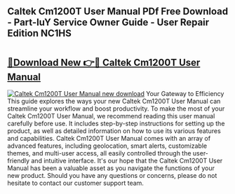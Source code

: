 ## Caltek Cm1200T User Manual PDf Free Download - Part-IuY Service Owner Guide - User Repair Edition NC1HS

# <h2><a href="http://bc63506.oget.top/?id=Caltek+Cm1200T+User+Manual">🔗Download New 👉🔴 Caltek Cm1200T User Manual</a></h2>

[![Caltek Cm1200T User Manual new download](https://i.imgur.com/5g1atiW.png)](http://bc63506.oget.top/?id=Caltek+Cm1200T+User+Manual)
Your Gateway to Efficiency This guide explores the ways your new Caltek Cm1200T User Manual can streamline your workflow and boost productivity. To make the most of your Caltek Cm1200T User Manual, we recommend reading this user manual carefully before use. It includes step-by-step instructions for setting up the product, as well as detailed information on how to use its various features and capabilities. Caltek Cm1200T User Manual comes with an array of advanced features, including geolocation, smart alerts, customizable themes, and multi-user access, all easily controlled through the user-friendly and intuitive interface. It's our hope that the Caltek Cm1200T User Manual has been a valuable asset as you navigate the functions of your new product. Should you have any questions or concerns, please do not hesitate to contact our customer support team.
